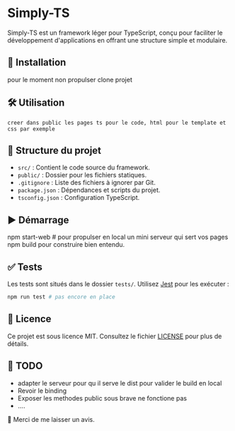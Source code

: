 # Simply-TS

Simply-TS est un framework léger pour TypeScript, conçu pour faciliter le développement d'applications en offrant une
structure simple et modulaire.

## 🚀 Installation

pour le moment non propulser clone projet

## 🛠️ Utilisation

```
creer dans public les pages ts pour le code, html pour le template et css par exemple
```

## 📂 Structure du projet

* `src/` : Contient le code source du framework.
* `public/` : Dossier pour les fichiers statiques.
* `.gitignore` : Liste des fichiers à ignorer par Git.
* `package.json` : Dépendances et scripts du projet.
* `tsconfig.json` : Configuration TypeScript.

## ▶️ Démarrage

npm start-web # pour propulser en local un mini serveur qui sert vos pages
npm build pour construire bien entendu.

## ✅ Tests

Les tests sont situés dans le dossier `tests/`. Utilisez [Jest](https://jestjs.io/) pour les exécuter :

```bash
npm run test # pas encore en place
```

## 📄 Licence

Ce projet est sous licence MIT. Consultez le fichier [LICENSE](LICENSE) pour plus de détails.

## 📌 TODO

* adapter le serveur pour qu il serve le dist pour valider le build en local
* Revoir le binding
* Exposer les methodes public sous brave ne fonctione pas
* ....

🙏 Merci de me laisser un avis.